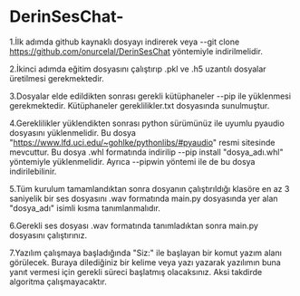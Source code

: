 # DerinSesChat-
1.İlk adımda github kaynaklı dosyayı indirerek veya --git clone https://github.com/onurcelal/DerinSesChat yöntemiyle indirilmelidir. 

2.İkinci adımda eğitim dosyasını çalıştırıp .pkl ve .h5 uzantılı dosyalar üretilmesi gerekmektedir.

3.Dosyalar elde edildikten sonrası gerekli kütüphaneler --pip ile yüklenmesi gerekmektedir. Kütüphaneler gereklilikler.txt dosyasında sunulmuştur.

4.Gereklilikler yüklendikten sonrası python sürümünüz ile uyumlu pyaudio dosyasını yüklenmelidir. Bu dosya "https://www.lfd.uci.edu/~gohlke/pythonlibs/#pyaudio" resmi sitesinde mevcuttur. Bu dosya .whl formatında indirilip --pip install "dosya_adı.whl" yöntemiyle yüklenmelidir. Ayrıca --pipwin yöntemi ile de bu dosya indirilebilinir.

5.Tüm kurulum tamamlandıktan sonra dosyanın çalıştırıldığı klasöre en az 3 saniyelik bir ses dosyasını .wav formatında main.py dosyasında yer alan "dosya_adı" isimli kısma tanımlanmalıdır. 

6.Gerekli ses dosyası .wav formatında tanımladıktan sonra main.py dosyasını çalıştırınız.

7.Yazılım çalışmaya başladığında "Siz:" ile başlayan bir komut yazım alanı görülecek. Buraya dilediğiniz bir kelime veya yazı yazarak yazılımın buna yanıt vermesi için gerekli süreci başlatmış olacaksınız. Aksi takdirde algoritma çalışmayacaktır.
